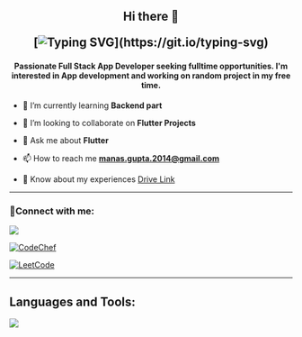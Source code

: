 <h2 align="center">Hi there 👋

[![Typing SVG](https://readme-typing-svg.demolab.com?font=Fira+Code&pause=1000&color=20C20E&multiline=true&width=540&lines=Hello+this+is+MG%2C+Welcome+to+my+Github+page.)](https://git.io/typing-svg)
</h2>

<h4 align="center">Passionate Full Stack App Developer seeking fulltime opportunities. I'm interested in App development and working on random project in my free time.</h4>



- 🌱 I’m currently learning **Backend part**

- 👯 I’m looking to collaborate on **Flutter Projects**

- 💬 Ask me about **Flutter**

- 📫 How to reach me **manas.gupta.2014@gmail.com**

- 📄 Know about my experiences [Drive Link](https://drive.google.com/file/d/1_b_1M72o38Sj-H1KYdq-PwIRBuK17Rvb/view?usp=sharing)

---

<h3 align="left">🔗Connect with me:</h3>

<p align="left"> 
  <a href="https://linkedin.com/in/manus-gupta">
  <img src="https://skillicons.dev/icons?i=linkedin&perline=10">
  </a>
  
  <a href="https://www.codechef.com/users/manasji">![CodeChef](https://img.shields.io/badge/CodeChef-%23964B00.svg?style=for-the-badge&logo=CodeChef&logoColor=white)
  </a>
  <br>
<!--   [![Badge](https://cp-logo.vercel.app/leetcode/manas_ji)](https://www.leetcode.com/manas_ji) -->
  <a href="https://www.leetcode.com/manas_ji">![LeetCode](https://img.shields.io/badge/LeetCode-000000?style=for-the-badge&logo=LeetCode&logoColor=#d16c06)</a>
</p>


---



<!-- https://www.codechef.com/users/manasji -->


<!-- ###Languages and Tools:  -->
<h2 align="left">Languages and Tools:</h2>
<p align="left"> 
  <img src="https://skillicons.dev/icons?i=androidstudio,bootstrap,css,dart,discord,express,firebase,flutter,git,github,html,java,js,mongodb,nodejs,ps,py,vscode&perline=9">
</p>
<!-- 
<p align="left"> <img src="https://komarev.com/ghpvc/?username=manus-mg&label=Profile%20views&color=0e75b6&style=flat" alt="manus-mg" /> </p> -->
